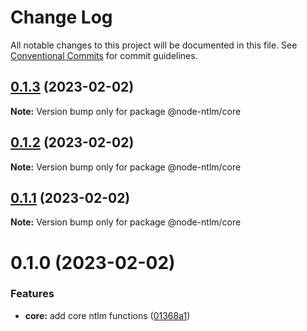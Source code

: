 # Change Log

All notable changes to this project will be documented in this file.
See [Conventional Commits](https://conventionalcommits.org) for commit guidelines.

## [0.1.3](https://github.com/skrtheboss/node-ntlm/compare/v0.1.2...v0.1.3) (2023-02-02)

**Note:** Version bump only for package @node-ntlm/core

## [0.1.2](https://github.com/skrtheboss/node-ntlm/compare/v0.1.1...v0.1.2) (2023-02-02)

**Note:** Version bump only for package @node-ntlm/core

## [0.1.1](https://github.com/skrtheboss/node-ntlm/compare/v0.1.0...v0.1.1) (2023-02-02)

**Note:** Version bump only for package @node-ntlm/core

# 0.1.0 (2023-02-02)

### Features

-   **core:** add core ntlm functions ([01368a1](https://github.com/skrtheboss/node-ntlm/commit/01368a15f2249c0fe6b8913d022771c4d41f629f))
